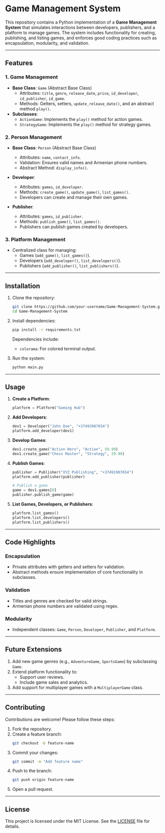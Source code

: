 # Game Management System

This repository contains a Python implementation of a **Game Management System** that simulates interactions between developers, publishers, and a platform to manage games. The system includes functionality for creating, publishing, and listing games, and enforces good coding practices such as encapsulation, modularity, and validation.

---

## Features

### 1. **Game Management**
- **Base Class**: `Game` (Abstract Base Class)
  - Attributes: `title`, `genre`, `release_date`, `price`, `id_developer`, `id_publisher`, `id_game`.
  - Methods: Getters, setters, `update_release_date()`, and an abstract method `play()`.
- **Subclasses**:
  - `ActionGame`: Implements the `play()` method for action games.
  - `StrategyGame`: Implements the `play()` method for strategy games.

### 2. **Person Management**
- **Base Class**: `Person` (Abstract Base Class)
  - Attributes: `name`, `contact_info`.
  - Validation: Ensures valid names and Armenian phone numbers.
  - Abstract Method: `display_info()`.

- **Developer**: 
  - Attributes: `games`, `id_developer`.
  - Methods: `create_game()`, `update_game()`, `list_games()`.
  - Developers can create and manage their own games.

- **Publisher**: 
  - Attributes: `games`, `id_publisher`.
  - Methods: `publish_game()`, `list_games()`.
  - Publishers can publish games created by developers.

### 3. **Platform Management**
- Centralized class for managing:
  - Games (`add_game()`, `list_games()`).
  - Developers (`add_developer()`, `list_developers()`).
  - Publishers (`add_publisher()`, `list_publishers()`).

---

## Installation

1. Clone the repository:
   ```bash
   git clone https://github.com/your-username/Game-Management-System.git
   cd Game-Management-System
   ```

2. Install dependencies:
   ```bash
   pip install -r requirements.txt
   ```

   Dependencies include:
   - `colorama`: For colored terminal output.

3. Run the system:
   ```bash
   python main.py
   ```

---

## Usage

1. **Create a Platform**:
   ```python
   platform = Platform("Gaming Hub")
   ```

2. **Add Developers**:
   ```python
   dev1 = Developer("John Doe", "+37493987654")
   platform.add_developer(dev1)
   ```

3. **Develop Games**:
   ```python
   dev1.create_game("Action Hero", "Action", 59.99)
   dev1.create_game("Chess Master", "Strategy", 29.99)
   ```

4. **Publish Games**:
   ```python
   publisher = Publisher("XYZ Publishing", "+37491987654")
   platform.add_publisher(publisher)

   # Publish a game
   game = dev1.games[0]
   publisher.publish_game(game)
   ```

5. **List Games, Developers, or Publishers**:
   ```python
   platform.list_games()
   platform.list_developers()
   platform.list_publishers()
   ```

---

## Code Highlights

### Encapsulation
- Private attributes with getters and setters for validation.
- Abstract methods ensure implementation of core functionality in subclasses.

### Validation
- Titles and genres are checked for valid strings.
- Armenian phone numbers are validated using regex.

### Modularity
- Independent classes: `Game`, `Person`, `Developer`, `Publisher`, and `Platform`.

---

## Future Extensions

1. Add new game genres (e.g., `AdventureGame`, `SportsGame`) by subclassing `Game`.
2. Extend platform functionality to:
   - Support user reviews.
   - Include game sales and analytics.
3. Add support for multiplayer games with a `MultiplayerGame` class.

---

## Contributing

Contributions are welcome! Please follow these steps:

1. Fork the repository.
2. Create a feature branch:
   ```bash
   git checkout -b feature-name
   ```
3. Commit your changes:
   ```bash
   git commit -m "Add feature name"
   ```
4. Push to the branch:
   ```bash
   git push origin feature-name
   ```
5. Open a pull request.

---

## License

This project is licensed under the MIT License. See the [LICENSE](LICENSE) file for details.
